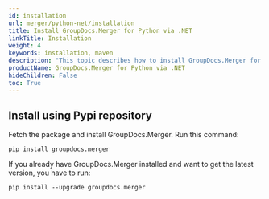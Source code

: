 ```yaml
---
id: installation
url: merger/python-net/installation
title: Install GroupDocs.Merger for Python via .NET
linkTitle: Installation
weight: 4
keywords: installation, maven
description: "This topic describes how to install GroupDocs.Merger for Python."
productName: GroupDocs.Merger for Python via .NET
hideChildren: False
toc: True
---
```


## Install using Pypi repository

Fetch the package and install GroupDocs.Merger. Run this command: 
```batch
pip install groupdocs.merger
```

If you already have GroupDocs.Merger installed and want to get the latest version, you have to run:
```batch
pip install --upgrade groupdocs.merger
```
